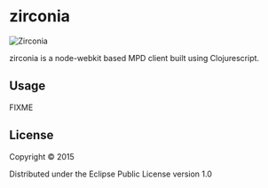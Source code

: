 # zirconia

![Zirconia](http://i.imgur.com/wMZxV6R.jpg)

zirconia is a node-webkit based MPD client built using Clojurescript. 

## Usage

FIXME

## License

Copyright © 2015

Distributed under the Eclipse Public License version 1.0
